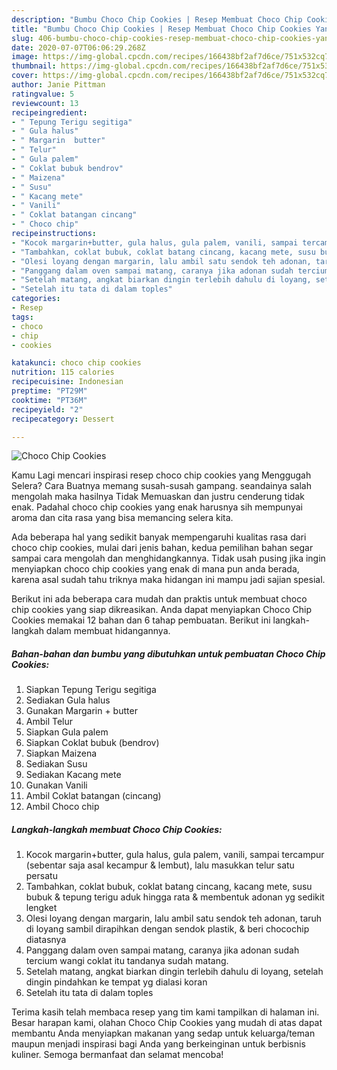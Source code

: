 ```yaml
---
description: "Bumbu Choco Chip Cookies | Resep Membuat Choco Chip Cookies Yang Enak Banget"
title: "Bumbu Choco Chip Cookies | Resep Membuat Choco Chip Cookies Yang Enak Banget"
slug: 406-bumbu-choco-chip-cookies-resep-membuat-choco-chip-cookies-yang-enak-banget
date: 2020-07-07T06:06:29.268Z
image: https://img-global.cpcdn.com/recipes/166438bf2af7d6ce/751x532cq70/choco-chip-cookies-foto-resep-utama.jpg
thumbnail: https://img-global.cpcdn.com/recipes/166438bf2af7d6ce/751x532cq70/choco-chip-cookies-foto-resep-utama.jpg
cover: https://img-global.cpcdn.com/recipes/166438bf2af7d6ce/751x532cq70/choco-chip-cookies-foto-resep-utama.jpg
author: Janie Pittman
ratingvalue: 5
reviewcount: 13
recipeingredient:
- " Tepung Terigu segitiga"
- " Gula halus"
- " Margarin  butter"
- " Telur"
- " Gula palem"
- " Coklat bubuk bendrov"
- " Maizena"
- " Susu"
- " Kacang mete"
- " Vanili"
- " Coklat batangan cincang"
- " Choco chip"
recipeinstructions:
- "Kocok margarin+butter, gula halus, gula palem, vanili, sampai tercampur (sebentar saja asal kecampur &amp; lembut), lalu masukkan telur satu persatu"
- "Tambahkan, coklat bubuk, coklat batang cincang, kacang mete, susu bubuk &amp; tepung terigu aduk hingga rata &amp; membentuk adonan yg sedikit lengket"
- "Olesi loyang dengan margarin, lalu ambil satu sendok teh adonan, taruh di loyang sambil dirapihkan dengan sendok plastik, &amp; beri chocochip diatasnya"
- "Panggang dalam oven sampai matang, caranya jika adonan sudah tercium wangi coklat itu tandanya sudah matang."
- "Setelah matang, angkat biarkan dingin terlebih dahulu di loyang, setelah dingin pindahkan ke tempat yg dialasi koran"
- "Setelah itu tata di dalam toples"
categories:
- Resep
tags:
- choco
- chip
- cookies

katakunci: choco chip cookies 
nutrition: 115 calories
recipecuisine: Indonesian
preptime: "PT29M"
cooktime: "PT36M"
recipeyield: "2"
recipecategory: Dessert

---
```



![Choco Chip Cookies](https://img-global.cpcdn.com/recipes/166438bf2af7d6ce/751x532cq70/choco-chip-cookies-foto-resep-utama.jpg)

Kamu Lagi mencari inspirasi resep choco chip cookies yang Menggugah Selera? Cara Buatnya memang susah-susah gampang. seandainya salah mengolah maka hasilnya Tidak Memuaskan dan justru cenderung tidak enak. Padahal choco chip cookies yang enak harusnya sih mempunyai aroma dan cita rasa yang bisa memancing selera kita.



Ada beberapa hal yang sedikit banyak mempengaruhi kualitas rasa dari choco chip cookies, mulai dari jenis bahan, kedua pemilihan bahan segar sampai cara mengolah dan menghidangkannya. Tidak usah pusing jika ingin menyiapkan choco chip cookies yang enak di mana pun anda berada, karena asal sudah tahu triknya maka hidangan ini mampu jadi sajian spesial.


Berikut ini ada beberapa cara mudah dan praktis untuk membuat choco chip cookies yang siap dikreasikan. Anda dapat menyiapkan Choco Chip Cookies memakai 12 bahan dan 6 tahap pembuatan. Berikut ini langkah-langkah dalam membuat hidangannya.

<!--inarticleads1-->

##### Bahan-bahan dan bumbu yang dibutuhkan untuk pembuatan Choco Chip Cookies:

1. Siapkan  Tepung Terigu segitiga
1. Sediakan  Gula halus
1. Gunakan  Margarin + butter
1. Ambil  Telur
1. Siapkan  Gula palem
1. Siapkan  Coklat bubuk (bendrov)
1. Siapkan  Maizena
1. Sediakan  Susu
1. Sediakan  Kacang mete
1. Gunakan  Vanili
1. Ambil  Coklat batangan (cincang)
1. Ambil  Choco chip




<!--inarticleads2-->

##### Langkah-langkah membuat Choco Chip Cookies:

1. Kocok margarin+butter, gula halus, gula palem, vanili, sampai tercampur (sebentar saja asal kecampur &amp; lembut), lalu masukkan telur satu persatu
1. Tambahkan, coklat bubuk, coklat batang cincang, kacang mete, susu bubuk &amp; tepung terigu aduk hingga rata &amp; membentuk adonan yg sedikit lengket
1. Olesi loyang dengan margarin, lalu ambil satu sendok teh adonan, taruh di loyang sambil dirapihkan dengan sendok plastik, &amp; beri chocochip diatasnya
1. Panggang dalam oven sampai matang, caranya jika adonan sudah tercium wangi coklat itu tandanya sudah matang.
1. Setelah matang, angkat biarkan dingin terlebih dahulu di loyang, setelah dingin pindahkan ke tempat yg dialasi koran
1. Setelah itu tata di dalam toples




Terima kasih telah membaca resep yang tim kami tampilkan di halaman ini. Besar harapan kami, olahan Choco Chip Cookies yang mudah di atas dapat membantu Anda menyiapkan makanan yang sedap untuk keluarga/teman maupun menjadi inspirasi bagi Anda yang berkeinginan untuk berbisnis kuliner. Semoga bermanfaat dan selamat mencoba!
